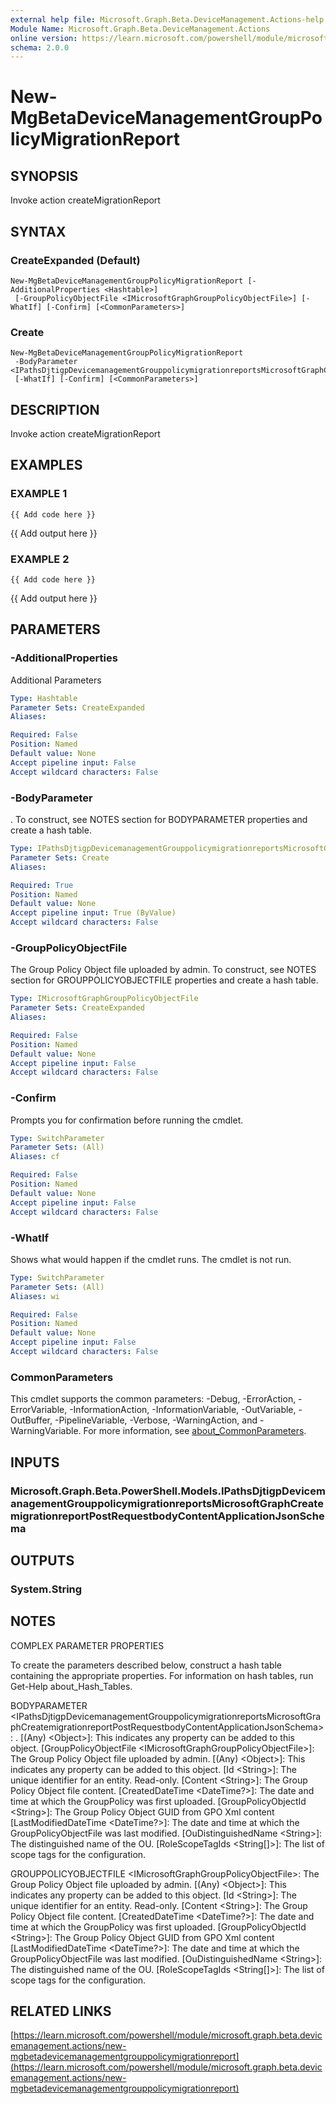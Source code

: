 ```yaml
---
external help file: Microsoft.Graph.Beta.DeviceManagement.Actions-help.xml
Module Name: Microsoft.Graph.Beta.DeviceManagement.Actions
online version: https://learn.microsoft.com/powershell/module/microsoft.graph.beta.devicemanagement.actions/new-mgbetadevicemanagementgrouppolicymigrationreport
schema: 2.0.0
---
```


# New-MgBetaDeviceManagementGroupPolicyMigrationReport

## SYNOPSIS
Invoke action createMigrationReport

## SYNTAX

### CreateExpanded (Default)
```
New-MgBetaDeviceManagementGroupPolicyMigrationReport [-AdditionalProperties <Hashtable>]
 [-GroupPolicyObjectFile <IMicrosoftGraphGroupPolicyObjectFile>] [-WhatIf] [-Confirm] [<CommonParameters>]
```

### Create
```
New-MgBetaDeviceManagementGroupPolicyMigrationReport
 -BodyParameter <IPathsDjtigpDevicemanagementGrouppolicymigrationreportsMicrosoftGraphCreatemigrationreportPostRequestbodyContentApplicationJsonSchema>
 [-WhatIf] [-Confirm] [<CommonParameters>]
```

## DESCRIPTION
Invoke action createMigrationReport

## EXAMPLES

### EXAMPLE 1
```
{{ Add code here }}
```

{{ Add output here }}

### EXAMPLE 2
```
{{ Add code here }}
```

{{ Add output here }}

## PARAMETERS

### -AdditionalProperties
Additional Parameters

```yaml
Type: Hashtable
Parameter Sets: CreateExpanded
Aliases:

Required: False
Position: Named
Default value: None
Accept pipeline input: False
Accept wildcard characters: False
```

### -BodyParameter
.
To construct, see NOTES section for BODYPARAMETER properties and create a hash table.

```yaml
Type: IPathsDjtigpDevicemanagementGrouppolicymigrationreportsMicrosoftGraphCreatemigrationreportPostRequestbodyContentApplicationJsonSchema
Parameter Sets: Create
Aliases:

Required: True
Position: Named
Default value: None
Accept pipeline input: True (ByValue)
Accept wildcard characters: False
```

### -GroupPolicyObjectFile
The Group Policy Object file uploaded by admin.
To construct, see NOTES section for GROUPPOLICYOBJECTFILE properties and create a hash table.

```yaml
Type: IMicrosoftGraphGroupPolicyObjectFile
Parameter Sets: CreateExpanded
Aliases:

Required: False
Position: Named
Default value: None
Accept pipeline input: False
Accept wildcard characters: False
```

### -Confirm
Prompts you for confirmation before running the cmdlet.

```yaml
Type: SwitchParameter
Parameter Sets: (All)
Aliases: cf

Required: False
Position: Named
Default value: None
Accept pipeline input: False
Accept wildcard characters: False
```

### -WhatIf
Shows what would happen if the cmdlet runs.
The cmdlet is not run.

```yaml
Type: SwitchParameter
Parameter Sets: (All)
Aliases: wi

Required: False
Position: Named
Default value: None
Accept pipeline input: False
Accept wildcard characters: False
```

### CommonParameters
This cmdlet supports the common parameters: -Debug, -ErrorAction, -ErrorVariable, -InformationAction, -InformationVariable, -OutVariable, -OutBuffer, -PipelineVariable, -Verbose, -WarningAction, and -WarningVariable. For more information, see [about_CommonParameters](http://go.microsoft.com/fwlink/?LinkID=113216).

## INPUTS

### Microsoft.Graph.Beta.PowerShell.Models.IPathsDjtigpDevicemanagementGrouppolicymigrationreportsMicrosoftGraphCreatemigrationreportPostRequestbodyContentApplicationJsonSchema
## OUTPUTS

### System.String
## NOTES
COMPLEX PARAMETER PROPERTIES

To create the parameters described below, construct a hash table containing the appropriate properties.
For information on hash tables, run Get-Help about_Hash_Tables.

BODYPARAMETER \<IPathsDjtigpDevicemanagementGrouppolicymigrationreportsMicrosoftGraphCreatemigrationreportPostRequestbodyContentApplicationJsonSchema\>: .
  \[(Any) \<Object\>\]: This indicates any property can be added to this object.
  \[GroupPolicyObjectFile \<IMicrosoftGraphGroupPolicyObjectFile\>\]: The Group Policy Object file uploaded by admin.
    \[(Any) \<Object\>\]: This indicates any property can be added to this object.
    \[Id \<String\>\]: The unique identifier for an entity.
Read-only.
    \[Content \<String\>\]: The Group Policy Object file content.
    \[CreatedDateTime \<DateTime?\>\]: The date and time at which the GroupPolicy was first uploaded.
    \[GroupPolicyObjectId \<String\>\]: The Group Policy Object GUID from GPO Xml content
    \[LastModifiedDateTime \<DateTime?\>\]: The date and time at which the GroupPolicyObjectFile was last modified.
    \[OuDistinguishedName \<String\>\]: The distinguished name of the OU.
    \[RoleScopeTagIds \<String\[\]\>\]: The list of scope tags for the configuration.

GROUPPOLICYOBJECTFILE \<IMicrosoftGraphGroupPolicyObjectFile\>: The Group Policy Object file uploaded by admin.
  \[(Any) \<Object\>\]: This indicates any property can be added to this object.
  \[Id \<String\>\]: The unique identifier for an entity.
Read-only.
  \[Content \<String\>\]: The Group Policy Object file content.
  \[CreatedDateTime \<DateTime?\>\]: The date and time at which the GroupPolicy was first uploaded.
  \[GroupPolicyObjectId \<String\>\]: The Group Policy Object GUID from GPO Xml content
  \[LastModifiedDateTime \<DateTime?\>\]: The date and time at which the GroupPolicyObjectFile was last modified.
  \[OuDistinguishedName \<String\>\]: The distinguished name of the OU.
  \[RoleScopeTagIds \<String\[\]\>\]: The list of scope tags for the configuration.

## RELATED LINKS

[https://learn.microsoft.com/powershell/module/microsoft.graph.beta.devicemanagement.actions/new-mgbetadevicemanagementgrouppolicymigrationreport](https://learn.microsoft.com/powershell/module/microsoft.graph.beta.devicemanagement.actions/new-mgbetadevicemanagementgrouppolicymigrationreport)


